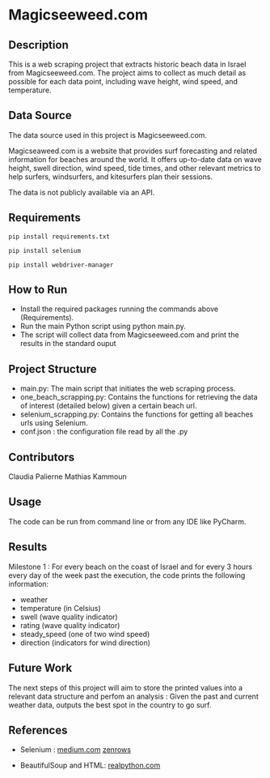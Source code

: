 # Magicseeweed.com

## Description
This is a web scraping project that extracts historic beach data in Israel from Magicseeweed.com.
The project aims to collect as much detail as possible for each data point, including wave height, wind speed, and temperature.

## Data Source
The data source used in this project is Magicseeweed.com.

Magicseaweed.com is a website that provides surf forecasting and related information for beaches around the world.
It offers up-to-date data on wave height, swell direction, wind speed, tide times, and other relevant metrics to help surfers, windsurfers, and kitesurfers plan their sessions.

The data is not publicly available via an API.

## Requirements
`pip install requirements.txt`

`pip install selenium`

`pip install webdriver-manager`

## How to Run
* Install the required packages running the commands above (Requirements). 
* Run the main Python script using python main.py. 
* The script will collect data from Magicseeweed.com and print the results in the standard ouput

## Project Structure
* main.py: The main script that initiates the web scraping process. 
* one_beach_scrapping.py: Contains the functions for retrieving the data of interest (detailed below) given a certain beach url. 
* selenium_scrapping.py: Contains the functions for getting all beaches urls using Selenium.
* conf.json : the configuration file read by all the .py

## Contributors
Claudia Palierne
Mathias Kammoun

## Usage
The code can be run from command line or from any IDE like PyCharm.

## Results
Milestone 1 : For every beach on the coast of Israel and for every 3 hours every day of the week past the execution, the code prints the following information:
* weather
* temperature (in Celsius)
* swell (wave quality indicator)
* rating (wave quality indicator)
* steady_speed (one of two wind speed)
* direction (indicators for wind direction)

## Future Work
The next steps of this project will aim to store the printed values into a relevant data structure and perfom an analysis :
Given the past and current weather data, outputs the best spot in the country to go surf.

## References
* Selenium :
[medium.com](https://medium.com/pythoneers/web-scraping-using-selenium-python-6c511258ab50#:~:text=It%20is%20the%20process%20of,can%20scrape%20dynamic%20web%20easily)
[zenrows](https://www.zenrows.com/blog/scraping-javascript-rendered-web-pages#the-disadvantage-of-using-selenium)

* BeautifulSoup and HTML:
[realpython.com](https://realpython.com/beautiful-soup-web-scraper-python/)
